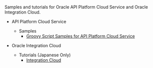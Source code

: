 Samples and tutorials for Oracle API Platform Cloud Service and Oracle Integration Cloud.

- API Platform Cloud Service
  - Samples
    - [Groovy Script Samples for API Platform Cloud Service](https://anishi1222.github.io/api-groovy)

- Oracle Integration Cloud
  - Tutorials (Japanese Only)
    - [Integration Cloud](https://anishi1222.github.io/IntegrationCloud)
